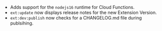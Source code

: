 - Adds support for the `nodejs16` runtime for Cloud Functions.
- `ext:update` now displays release notes for the new Extension Version.
- `ext:dev:publish` now checks for a CHANGELOG.md file during publsihing.
